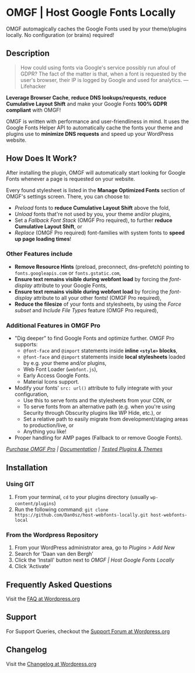 # OMGF | Host Google Fonts Locally

OMGF automagically caches the Google Fonts used by your theme/plugins locally. No configuration (or brains) required!

## Description

> How could using fonts via Google's service possibly run afoul of GDPR? The fact of the matter is that, when a font is requested by the user's browser, their IP is logged by Google and used for analytics.
> — Lifehacker

**Leverage Browser Cache**, **reduce DNS lookups/requests**, **reduce Cumulative Layout Shift** and make your Google Fonts **100% GDPR compliant** with OMGF!

OMGF is written with performance and user-friendliness in mind. It uses the Google Fonts Helper API to automatically cache the fonts your theme and plugins use to **minimize DNS requests** and speed up your WordPress website.

## How Does It Work?

After installing the plugin, OMGF will automatically start looking for Google Fonts whenever a page is requested on your website.

Every found stylesheet is listed in the **Manage Optimized Fonts** section of OMGF's settings screen. There, you can choose to:

- *Preload* fonts to **reduce Cumulative Layout Shift** above the fold,
- *Unload* fonts that're not used by you, your theme and/or plugins,
- Set a *Fallback Font Stack* (OMGF Pro required), to further **reduce Cumulative Layout Shift**, or
- *Replace* (OMGF Pro required) font-families with system fonts to **speed up page loading times**!

### Other Features include

- **Remove Resource Hints** (preload, preconnect, dns-prefetch) pointing to `fonts.googleapis.com` or `fonts.gstatic.com`,
- **Ensure text remains visible during webfont load** by forcing the *font-display* attribute to your Google Fonts,
- **Ensure text remains visible during webfont load** by forcing the *font-display* attribute to all your other fonts! (OMGF Pro required),
- **Reduce the filesize** of your fonts and stylesheets, by using the *Force subset* and *Include File Types* feature (OMGF Pro required),

### Additional Features in OMGF Pro
- "Dig deeper" to find Google Fonts and optimize further. OMGF Pro supports:
  - `@font-face` and `@import` statements inside **inline `<style>` blocks**,
  - `@font-face` and `@import` statements inside **local stylesheets** loaded by e.g. your theme and/or plugins,
  - Web Font Loader (`webfont.js`),
  - Early Access Google Fonts.
  - Material Icons support.
- Modify your fonts' `src: url()` attribute to fully integrate with your configuration,
  - Use this to serve fonts and the stylesheets from your CDN, or
  - To serve fonts from an alternative path (e.g. when you're using Security through Obscurity plugins like WP Hide, etc.), or
  - Set a relative path to easily migrate from development/staging areas to production/live, or
  - Anything you like!
- Proper handling for AMP pages (Fallback to or remove Google Fonts).

*[Purchase OMGF Pro](https://ffw.press/wordpress/omgf-pro/) | [Documentation](https://docs.ffw.press/category/4-omgf-pro/) | [Tested Plugins & Themes](https://docs.ffw.press/article/40-list-of-compatible-themes-and-plugins-omgf-pro)*

## Installation

### Using GIT

1. From your terminal, `cd` to your plugins directory (usually `wp-content/plugins`)
1. Run the following command: `git clone https://github.com/Dan0sz/host-webfonts-locally.git host-webfonts-local`

### From the Wordpress Repository

1. From your WordPress administrator area, go to *Plugins > Add New*
1. Search for 'Daan van den Bergh'
1. Click the 'Install' button next to *OMGF | Host Google Fonts Locally*
1. Click 'Activate'

## Frequently Asked Questions

Visit the [FAQ at Wordpress.org](https://wordpress.org/plugins/host-webfonts-local/#faq)

## Support

For Support Queries, checkout the [Support Forum at Wordpress.org](https://wordpress.org/support/plugin/host-webfonts-local)

## Changelog

Visit the [Changelog at Wordpress.org](https://wordpress.org/plugins/host-webfonts-local/#developers)
